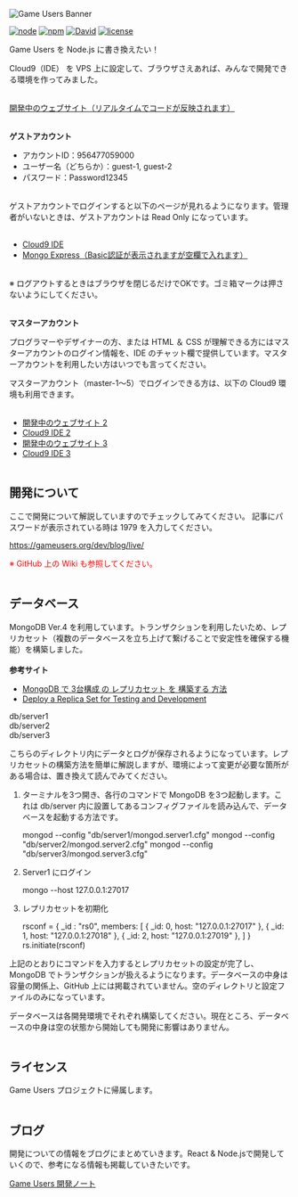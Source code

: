 <!-- # [Game Users](https://gameusers.org/) -->
![Game Users Banner](https://gameusers.org/assets/img/social/ogp_image.jpg)


[![node](https://img.shields.io/badge/node-v8.12.0-lightgrey.svg)](https://nodejs.org/ja/)
[![npm](https://img.shields.io/badge/npm-v6.4.1-blue.svg)](https://www.npmjs.com/)
[![David](https://img.shields.io/david/expressjs/express.svg)]()
[![license](https://img.shields.io/badge/license-Game%20Users%20Project-blue.svg)](https://github.com/gameusers/web/blob/master/LICENSE.txt)

Game Users を Node.js に書き換えたい！

Cloud9（IDE） を VPS 上に設定して、ブラウザさえあれば、みんなで開発できる環境を作ってみました。
<br><br>

[開発中のウェブサイト（リアルタイムでコードが反映されます）](http://35.203.143.160:8080/)
<br><br>

**ゲストアカウント**

- アカウントID：956477059000
- ユーザー名（どちらか）：guest-1, guest-2
- パスワード：Password12345
<br><br>

ゲストアカウントでログインすると以下のページが見れるようになります。管理者がいないときは、ゲストアカウントは Read Only になっています。
<br><br>

- [Cloud9 IDE](https://us-west-2.console.aws.amazon.com/cloud9/ide/df44294c8853471b8ddd609c09af06f3)
- [Mongo Express（Basic認証が表示されますが空欄で入れます）](https://df44294c8853471b8ddd609c09af06f3.vfs.cloud9.us-west-2.amazonaws.com:8081/)
<br><br>

※ ログアウトするときはブラウザを閉じるだけでOKです。ゴミ箱マークは押さないようにしてください。
<br><br>


**マスターアカウント**

プログラマーやデザイナーの方、または HTML ＆ CSS が理解できる方にはマスターアカウントのログイン情報を、IDE のチャット欄で提供しています。マスターアカウントを利用したい方はいつでも言ってください。

マスターアカウント（master-1～5）でログインできる方は、以下の Cloud9 環境も利用できます。
<br><br>

- [開発中のウェブサイト 2](http://35.203.143.160:8082/)
- [Cloud9 IDE 2](https://us-west-2.console.aws.amazon.com/cloud9/ide/df44294c8853471b8ddd609c09af06f3)
- [開発中のウェブサイト 3](http://35.203.143.160:8083/)
- [Cloud9 IDE 3](https://us-west-2.console.aws.amazon.com/cloud9/ide/7338aa92de58493393812a0a42b03518)
<br><br>


## 開発について

ここで開発について解説していますのでチェックしてみてください。
記事にパスワードが表示されている時は 1979 を入力してください。

https://gameusers.org/dev/blog/live/

<span style="color: red; ">※ GitHub 上の Wiki も参照してください。</span>
<br><br>

## データベース
MongoDB Ver.4 を利用しています。トランザクションを利用したいため、レプリカセット（複数のデータベースを立ち上げて繋げることで安定性を確保する機能）を構築しました。<br /><br />
**参考サイト**<br />
- [MongoDB で 3台構成 の レプリカセット を 構築する 方法](https://garafu.blogspot.com/2018/02/mongodb-3instance-replicaset.html)
- [Deploy a Replica Set for Testing and Development](https://docs.mongodb.com/manual/tutorial/deploy-replica-set-for-testing/)

db/server1<br />db/server2<br />db/server3<br />

こちらのディレクトリ内にデータとログが保存されるようになっています。レプリカセットの構築方法を簡単に解説しますが、環境によって変更が必要な箇所がある場合は、置き換えて読んでみてください。<br />

1. ターミナルを3つ開き、各行のコマンドで MongoDB を3つ起動します。これは db/server 内に設置してあるコンフィグファイルを読み込んで、データベースを起動する方法です。


    mongod --config "db/server1/mongod.server1.cfg"
    mongod --config "db/server2/mongod.server2.cfg"
    mongod --config "db/server3/mongod.server3.cfg"


2. Server1 にログイン


    mongo --host 127.0.0.1:27017


3. レプリカセットを初期化


    rsconf = {
      _id : "rs0",
      members: [
        { _id: 0, host: "127.0.0.1:27017" },
        { _id: 1, host: "127.0.0.1:27018" },
        { _id: 2, host: "127.0.0.1:27019" },
      ]
    }
    rs.initiate(rsconf)


上記のとおりにコマンドを入力するとレプリカセットの設定が完了し、MongoDB でトランザクションが扱えるようになります。データベースの中身は容量の関係上、GitHub 上には掲載されていません。空のディレクトリと設定ファイルのみになっています。<br />

データベースは各開発環境でそれぞれ構築してください。現在ところ、データベースの中身は空の状態から開始しても開発に影響はありません。<br /><br />

## ライセンス

Game Users プロジェクトに帰属します。
<br /><br />


## ブログ

開発についての情報をブログにまとめていきます。React & Node.jsで開発していくので、参考になる情報も掲載していきたいです。

[Game Users 開発ノート](https://gameusers.org/dev/blog/)
